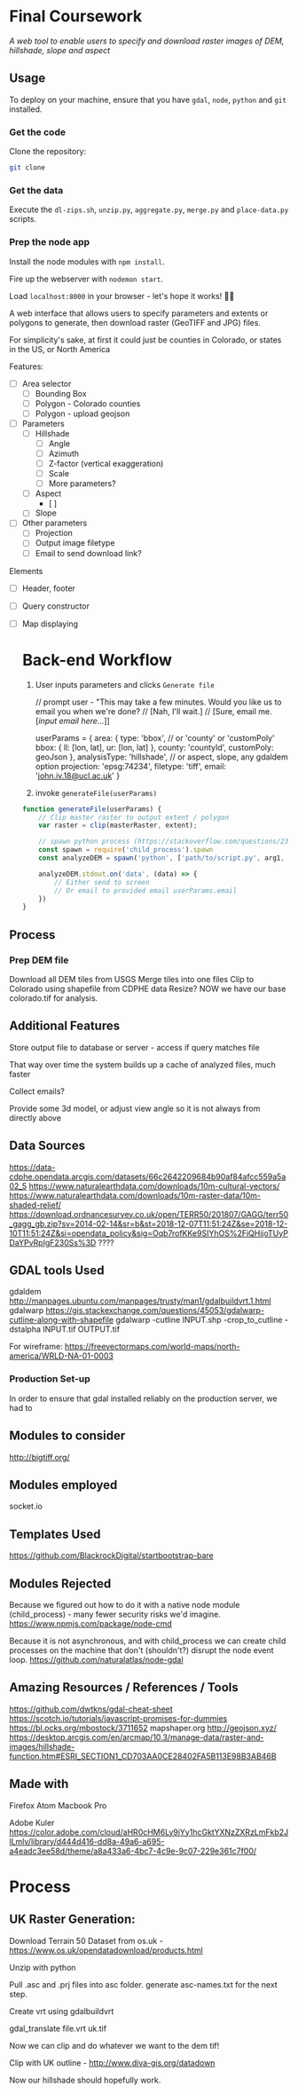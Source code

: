 # Final Coursework

*A web tool to  enable  users to specify  and download  raster images of DEM, hillshade, slope and aspect*

## Usage

To deploy on your machine, ensure that you have `gdal`, `node`, `python` and `git` installed.

### Get the code

Clone the repository:

```bash
git clone
```

### Get the data

Execute the `dl-zips.sh`, `unzip.py`, `aggregate.py`, `merge.py` and `place-data.py` scripts.


### Prep the node app

Install the node modules with `npm install`.

Fire up the webserver with `nodemon start`.

Load `localhost:8000` in your browser - let's hope it works! 🤞🏼



A web interface that allows users to specify parameters and extents or polygons to generate, then download raster (GeoTIFF and JPG) files.

For simplicity's sake, at first it could just be counties in Colorado, or states in the US, or North America

Features:

- [ ]  Area  selector
    - [ ]  Bounding Box
    - [ ]  Polygon - Colorado counties
    - [ ]  Polygon - upload geojson
- [ ]  Parameters
    - [ ]  Hillshade
        - [ ]  Angle
        - [ ]  Azimuth
        - [ ]  Z-factor (vertical exaggeration)
        - [ ]  Scale
        - [ ]  More parameters?
    - [ ]  Aspect
        - [ ]  
    - [ ]  Slope
- [ ]  Other parameters
    - [ ]  Projection
    - [ ]  Output image filetype
    - [ ]  Email to send download link?

Elements

- [ ]  Header, footer
- [ ]  Query constructor
- [ ]  Map displaying

    # Back-end Workflow

    1. User inputs parameters and clicks `Generate file`

    	// prompt user - "This may take a few minutes. Would you like us to email you when we're done?
    		// [Nah, I'll wait.]
    		// [Sure, email me.[*input email here...*]]

    	userParams = {
    		area: {
    			type: 'bbox', // or 'county' or 'customPoly'
    			bbox: {
    				ll: [lon, lat],
    				ur: [lon, lat]
    			},
    			county: 'countyId',
    			customPoly: geoJson
    		},
    		analysisType: 'hillshade', // or aspect, slope, any gdaldem option
    		projection: 'epsg:74234',
    		filetype: 'tiff',
    		email: 'john.iv.18@ucl.ac.uk'
    	}


    2. invoke `generateFile(userParams)`

    ```javascript
    function generateFile(userParams) {
    	// Clip master raster to output extent / polygon
    	var raster = clip(masterRaster, extent);

    	// spawn python process (https://stackoverflow.com/questions/23450534/how-to-call-a-python-function-from-node-js)
    	const spawn = require('child_process').spawn
    	const analyzeDEM = spawn('python', ['path/to/script.py', arg1, arg2, arg3]

    	analyzeDEM.stdout.on('data', (data) => {
    		// Either send to screen
    		// Or email to provided email userParams.email
    	})
    }
    ```

## Process

### Prep DEM file

Download all DEM tiles from USGS
Merge tiles into one files
Clip to Colorado using shapefile from CDPHE data
Resize?
NOW we have our base colorado.tif for analysis.



## Additional Features

Store output file  to database or server - access if query matches file

That way over time the system builds up a cache of analyzed files, much faster

Collect emails?

Provide some 3d model, or adjust view angle so it is not always from directly above

## Data Sources

https://data-cdphe.opendata.arcgis.com/datasets/66c2642209684b90af84afcc559a5a02_5
https://www.naturalearthdata.com/downloads/10m-cultural-vectors/
https://www.naturalearthdata.com/downloads/10m-raster-data/10m-shaded-relief/
https://download.ordnancesurvey.co.uk/open/TERR50/201807/GAGG/terr50_gagg_gb.zip?sv=2014-02-14&sr=b&st=2018-12-07T11:51:24Z&se=2018-12-10T11:51:24Z&si=opendata_policy&sig=Oqb7rofKKe9SIYhOS%2FiQHijoTUyPDaYPvRpIgF230Ss%3D ????


## GDAL tools Used
gdaldem
http://manpages.ubuntu.com/manpages/trusty/man1/gdalbuildvrt.1.html
gdalwarp
https://gis.stackexchange.com/questions/45053/gdalwarp-cutline-along-with-shapefile
gdalwarp -cutline INPUT.shp -crop_to_cutline -dstalpha INPUT.tif OUTPUT.tif

For wireframe:
https://freevectormaps.com/world-maps/north-america/WRLD-NA-01-0003


### Production Set-up

In order to ensure that gdal installed reliably on the production server, we had to


## Modules to consider
http://bigtiff.org/

## Modules employed
socket.io

## Templates Used

https://github.com/BlackrockDigital/startbootstrap-bare

## Modules Rejected

Because we figured out how to do it with a native node module (child_process) - many fewer security risks  we'd imagine.
https://www.npmjs.com/package/node-cmd

Because it is not asynchronous, and  with child_process we can create child processes on the  machine that don't (shouldn't?) disrupt the node event loop.
https://github.com/naturalatlas/node-gdal


## Amazing Resources / References / Tools

https://github.com/dwtkns/gdal-cheat-sheet
https://scotch.io/tutorials/javascript-promises-for-dummies
https://bl.ocks.org/mbostock/3711652
mapshaper.org
http://geojson.xyz/
https://desktop.arcgis.com/en/arcmap/10.3/manage-data/raster-and-images/hillshade-function.htm#ESRI_SECTION1_CD703AA0CE28402FA5B113E98B3AB46B


## Made with
Firefox
Atom
Macbook Pro


Adobe Kuler
https://color.adobe.com/cloud/aHR0cHM6Ly9jYy1hcGktYXNzZXRzLmFkb2JlLmlv/library/d444d416-dd8a-49a6-a695-a4eadc3ee58d/theme/a8a433a6-4bc7-4c9e-9c07-229e361c7f00/






# Process

## UK Raster Generation:

Download Terrain 50 Dataset from os.uk - https://www.os.uk/opendatadownload/products.html

Unzip with python

Pull .asc and .prj files into asc folder. generate asc-names.txt for the next step.

Create vrt using gdalbuildvrt

gdal_translate file.vrt uk.tif

Now we can clip and do whatever we want to the dem tif!

Clip with UK outline - http://www.diva-gis.org/datadown

Now our hillshade should hopefully work.

